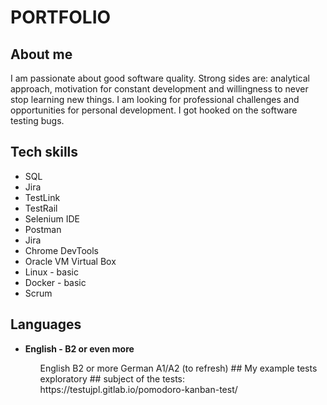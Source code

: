 # PORTFOLIO #
## About me ##
I am passionate about good software quality. Strong sides are: analytical approach, motivation for constant development and willingness to never stop learning new things. I am looking for professional challenges and opportunities for personal development. I got hooked on the software testing bugs.
## Tech skills ##
<ul> 
  <li> SQL </li> 
  <li> Jira </li>
  <li> TestLink </li>
  <li> TestRail </li>
  <li> Selenium IDE </li>
  <li> Postman </li>
  <li> Jira </li>
  <li> Chrome DevTools </li>
  <li> Oracle VM Virtual Box </li>
  <li> Linux - basic </li>
  <li> Docker - basic</li>
  <li> Scrum </li>
  </ul>
  
## Languages ##

<ul>
  <li> <b> English - B2 or even more </b> </li>
  <ul>
English B2 or more
German A1/A2 (to refresh)
## My example tests exploratory ##
subject of the tests: https://testujpl.gitlab.io/pomodoro-kanban-test/ 
